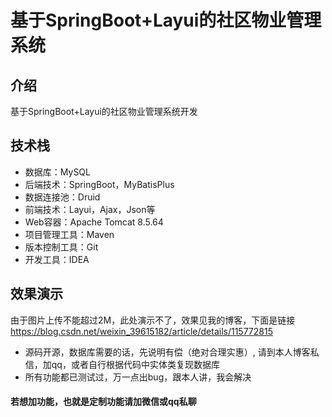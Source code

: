 # 基于SpringBoot+Layui的社区物业管理系统

## 介绍
基于SpringBoot+Layui的社区物业管理系统开发

## 技术栈

- 数据库：MySQL
- 后端技术：SpringBoot，MyBatisPlus
- 数据连接池：Druid
- 前端技术：Layui，Ajax，Json等
- Web容器：Apache Tomcat 8.5.64
- 项目管理工具：Maven
- 版本控制工具：Git
- 开发工具：IDEA

## 效果演示
由于图片上传不能超过2M，此处演示不了，效果见我的博客，下面是链接
https://blog.csdn.net/weixin_39615182/article/details/115772815

- 源码开源，数据库需要的话，先说明有偿（绝对合理实惠）, 请到本人博客私信，加qq，或者自行根据代码中实体类复现数据库
- 所有功能都已测试过，万一点出bug，跟本人讲，我会解决

#### 若想加功能，也就是定制功能请加微信或qq私聊